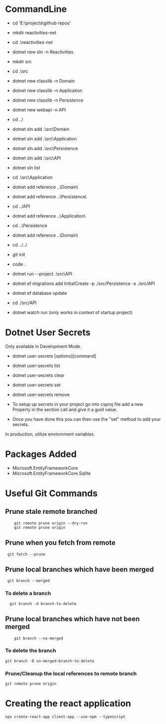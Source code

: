 # CommandLine

- cd 'E:\projects\github repos'

- mkdir reactivities-net

- cd .\reactivities-net
- dotnet new sln -n Reactivities

- mkdir src

- cd .\src
- dotnet new classlib -n Domain
- dotnet new classlib -n Application
- dotnet new classlib -n Persistence
- dotnet new webapi -n API
- cd ../
- dotnet sln add .\src\Domain
- dotnet sln add .\src\Application
- dotnet sln add .\src\Persistence
- dotnet sln add .\src\API
- dotnet sln list
- cd .\src\Application
- dotnet add reference ..\Domain\
- dotnet add reference ..\Persistence\
- cd ../API
- dotnet add reference ..\Application\
- cd ..\Persistence
- dotnet add reference ..\Domain\
- cd ../../
- git init
- code .
- dotnet run --project .\src\API
- dotnet ef migrations add InitialCreate -p ./src/Persistence -s ./src/API
- dotnet ef database update
- cd ./src/API
- dotnet watch run (only works in context of startup project)

# Dotnet User Secrets

Only available in Development Mode.

- dotnet user-secrets [options][command]
- dotnet user-secrets list
- dotnet user-secrets clear
- dotnet user-secrets set
- dotnet user-secrets remove

- To setup up secrets in your project go into csproj file add a new Property in the
  <PropertyGroup> section call <UserSecretsId> and give it a guid value.

- Once you have done this you can then use the "set" method to add your secrets.

In production, utilize environment variables.

# Packages Added

- Microsoft.EntityFrameworkCore
- Microsoft.EntityFrameworkCore.Sqlite

# Useful Git Commands

## Prune stale remote branched

```
    git remote prune origin --dry-run
    git remote prune origin
```

## Prune when you fetch from remote

```
 git fetch --prune
```

## Prune local branches which have been merged

```
 git branch --merged
```

### To delete a branch

```
  git branch -d branch-to-delete
```

## Prune local branches which have not been merged

```
    git branch --no-merged
```

### To delete the branch

```
git branch -D un-merged-branch-to-delete
```

### Prune/Cleanup the local references to remote branch

```
git remote prune origin
```

# Creating the react application

```
npx create-react-app client-app --use-npm --typescript
```
